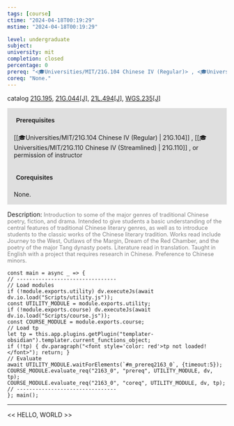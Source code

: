 ```yaml
---
tags: [course]
ctime: "2024-04-18T00:19:29"
mstime: "2024-04-18T00:19:29"

level: undergraduate
subject: 
university: mit
completion: closed
percentage: 0
prereq: "<🎓Universities/MIT/21G.104 Chinese IV (Regular)> , <🎓Universities/MIT/21G.110 Chinese IV (Streamlined)> , or permission of instructor"
coreq: "None."
---
```


catalog [21G.195](http://student.mit.edu/catalog/m21Gb.html#21G.195), [21G.044[J]](http://student.mit.edu/catalog/m21Ga.html#21G.044), [21L.494[J]](http://student.mit.edu/catalog/m21La.html#21L.494), [WGS.235[J]](http://student.mit.edu/catalog/mWGSa.html#WGS.235)

<span style="display: block; padding: 15px; background-color: rgb(100, 100, 100, 0.2);"><font id="m_prereq2163_0" style="display: block; font-family: Arial, sans-serif; font-weight: bold; padding: 5px">Prerequisites</font><br><span id="prereq2163_0">[[🎓Universities/MIT/21G.104 Chinese IV (Regular) | 21G.104]] , [[🎓Universities/MIT/21G.110 Chinese IV (Streamlined) | 21G.110]] , or permission of instructor</span></span>
<span style="display: block; padding: 15px; background-color: rgb(100, 100, 100, 0.2);"><font id="m_coreq2163_0" style="display: block; font-family: Arial, sans-serif; font-weight: bold; padding: 5px">Corequisites</font><br><span id="coreq2163_0">None.</span></span>

<font style="">Description:</font>
<font style="color: grey; font-size: 0.8rem;">Introduction to some of the major genres of traditional Chinese poetry, fiction, and drama. Intended to give students a basic understanding of the central features of traditional Chinese literary genres, as well as to introduce students to the classic works of the Chinese literary tradition. Works read include Journey to the West, Outlaws of the Margin, Dream of the Red Chamber, and the poetry of the major Tang dynasty poets. Literature read in translation. Taught in English with a project that requires research in Chinese. Preference to Chinese minors.</font>

```dataviewjs
const main = async _ => {
// --------------------------------
// Load modules
if (!module.exports.utility) dv.executeJs(await dv.io.load("Scripts/utility.js"));
const UTILITY_MODULE = module.exports.utility;
if (!module.exports.course) dv.executeJs(await dv.io.load("Scripts/course.js"));
const COURSE_MODULE = module.exports.course;
// Load tp
let tp = this.app.plugins.getPlugin("templater-obsidian").templater.current_functions_object;
if (!tp) { dv.paragraph("<font style='color: red'>tp not loaded!</font>"); return; }
// Evaluate
await UTILITY_MODULE.waitForElements(`#m_prereq2163_0`, {timeout:5});
COURSE_MODULE.evaluate_req("2163_0", "prereq", UTILITY_MODULE, dv, tp);
COURSE_MODULE.evaluate_req("2163_0", "coreq", UTILITY_MODULE, dv, tp);
// --------------------------------
}; main();
```

---

<< HELLO, WORLD >>
